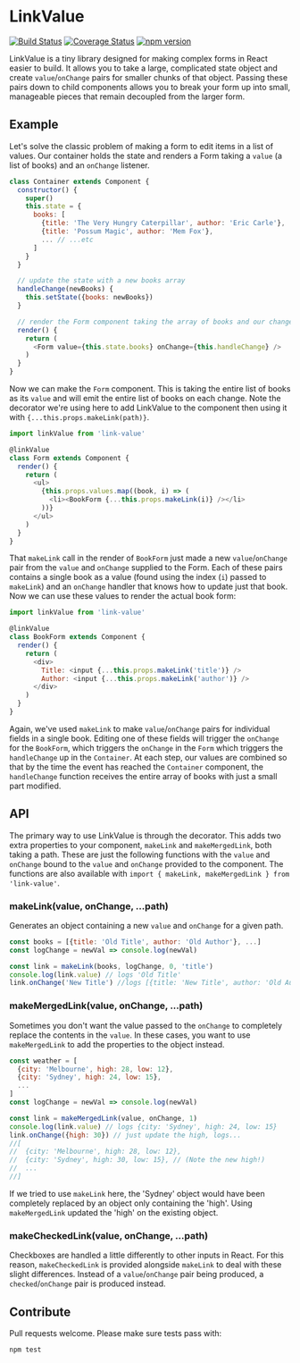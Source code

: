 # LinkValue

[![Build Status](https://travis-ci.org/drewschrauf/link-value.svg?branch=master)](https://travis-ci.org/drewschrauf/link-value)
[![Coverage Status](https://coveralls.io/repos/github/drewschrauf/link-value/badge.svg?branch=master)](https://coveralls.io/github/drewschrauf/link-value?branch=master)
[![npm version](https://badge.fury.io/js/link-value.svg)](https://badge.fury.io/js/link-value)

LinkValue is a tiny library designed for making complex forms in React easier to build. It allows you to take a large, complicated state object and create `value`/`onChange` pairs for smaller chunks of that object. Passing these pairs down to child components allows you to break your form up into small, manageable pieces that remain decoupled from the larger form.

## Example

Let's solve the classic problem of making a form to edit items in a list of values. Our container holds the state and renders a Form taking a `value` (a list of books) and an `onChange` listener.

```javascript
class Container extends Component {
  constructor() {
    super()
    this.state = {
      books: [
        {title: 'The Very Hungry Caterpillar', author: 'Eric Carle'},
        {title: 'Possum Magic', author: 'Mem Fox'},
        ... // ...etc
      ]
    }
  }

  // update the state with a new books array
  handleChange(newBooks) {
    this.setState({books: newBooks})
  }

  // render the Form component taking the array of books and our change handler
  render() {
    return (
      <Form value={this.state.books} onChange={this.handleChange} />
    )
  }
}
```

Now we can make the `Form` component. This is taking the entire list of books as its `value` and will emit the entire list of books on each change. Note the decorator we're using here to add LinkValue to the component then using it with `{...this.props.makeLink(path)}`.

```javascript
import linkValue from 'link-value'

@linkValue
class Form extends Component {
  render() {
    return (
      <ul>
        {this.props.values.map((book, i) => (
          <li><BookForm {...this.props.makeLink(i)} /></li>
        ))}
      </ul>
    )
  }
}
```

That `makeLink` call in the render of `BookForm` just made a new `value`/`onChange` pair from the `value` and `onChange` supplied to the Form. Each of these pairs contains a single book as a value (found using the index (`i`) passed to `makeLink`) and an `onChange` handler that knows how to update just that book. Now we can use these values to render the actual book form:

```javascript
import linkValue from 'link-value'

@linkValue
class BookForm extends Component {
  render() {
    return (
      <div>
        Title: <input {...this.props.makeLink('title')} />
        Author: <input {...this.props.makeLink('author')} />
      </div>
    )
  }
}
```

Again, we've used `makeLink` to make `value`/`onChange` pairs for individual fields in a single book. Editing one of these fields will trigger the `onChange` for the `BookForm`, which triggers the `onChange` in the `Form` which triggers the `handleChange` up in the `Container`. At each step, our values are combined so that by the time the event has reached the `Container` component, the `handleChange` function receives the entire array of books with just a small part modified.

## API

The primary way to use LinkValue is through the decorator. This adds two extra properties to your component, `makeLink` and `makeMergedLink`, both taking a path. These are just the following functions with the `value` and `onChange` bound to the `value` and `onChange` provided to the component. The functions are also available with `import { makeLink, makeMergedLink } from 'link-value'`.

### makeLink(value, onChange, ...path)

Generates an object containing a new `value` and `onChange` for a given path.

```javascript
const books = [{title: 'Old Title', author: 'Old Author'}, ...]
const logChange = newVal => console.log(newVal)

const link = makeLink(books, logChange, 0, 'title')
console.log(link.value) // logs 'Old Title'
link.onChange('New Title') //logs [{title: 'New Title', author: 'Old Author'}, ...]
```

### makeMergedLink(value, onChange, ...path)

Sometimes you don't want the value passed to the `onChange` to completely replace the contents in the `value`. In these cases, you want to use `makeMergedLink` to add the properties to the object instead.

```javascript
const weather = [
  {city: 'Melbourne', high: 28, low: 12},
  {city: 'Sydney', high: 24, low: 15},
  ...
]
const logChange = newVal => console.log(newVal)

const link = makeMergedLink(value, onChange, 1)
console.log(link.value) // logs {city: 'Sydney', high: 24, low: 15}
link.onChange({high: 30}) // just update the high, logs...
//[
//  {city: 'Melbourne', high: 28, low: 12},
//  {city: 'Sydney', high: 30, low: 15}, // (Note the new high!)
//  ...
//]
```

If we tried to use `makeLink` here, the 'Sydney' object would have been completely replaced by an object only containing the 'high'. Using `makeMergedLink` updated the 'high' on the existing object.

### makeCheckedLink(value, onChange, ...path)

Checkboxes are handled a little differently to other inputs in React. For this reason, `makeCheckedLink` is provided alongside `makeLink` to deal with these slight differences. Instead of a `value`/`onChange` pair being produced, a `checked`/`onChange` pair is produced instead.

## Contribute

Pull requests welcome. Please make sure tests pass with:

```
npm test
```

